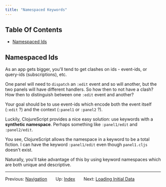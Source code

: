 ```yaml
---
title: "Namespaced Keywords"
---
```


<!-- START doctoc generated TOC please keep comment here to allow auto update -->
<!-- DON'T EDIT THIS SECTION, INSTEAD RE-RUN doctoc TO UPDATE -->
## Table Of Contents

- [Namespaced Ids](#namespaced-ids)

<!-- END doctoc generated TOC please keep comment here to allow auto update -->

## Namespaced Ids

As an app gets bigger, you'll tend to get clashes on ids - event-ids, or query-ids (subscriptions), etc.

One panel will need to `dispatch` an `:edit` event and so will
another, but the two panels will have different handlers.
So how then to not have a clash? How then to distinguish between
one `:edit` event and another?

Your goal should be to use event-ids which encode both the event
itself (`:edit` ?) and the context (`:panel1` or `:panel2` ?).

Luckily, ClojureScript provides a nice easy solution: use keywords
with a __synthetic namespace__. Perhaps something like `:panel1/edit` and `:panel2/edit`.

You see, ClojureScript allows the namespace in a keyword to be a total
fiction. I can have the keyword `:panel1/edit` even though
`panel1.cljs` doesn't exist.

Naturally, you'll take advantage of this by using keyword namespaces
which are both unique and descriptive.

***

Previous:  [Navigation](Navigation.md)&nbsp;&nbsp;&nbsp;&nbsp;&nbsp;&nbsp;
Up:  [Index](README.md)&nbsp;&nbsp;&nbsp;&nbsp;&nbsp;&nbsp;
Next:  [Loading Initial Data](Loading-Initial-Data.md)  

